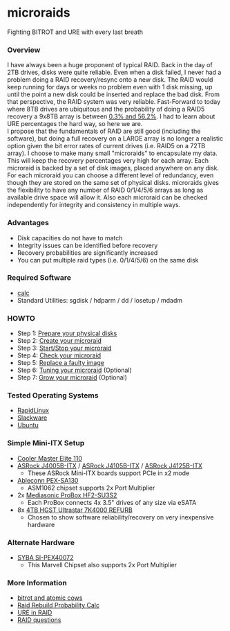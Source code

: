 # microraids
Fighting BITROT and URE with every last breath

### Overview
I have always been a huge proponent of typical RAID. 
Back in the day of 2TB drives, disks were quite reliable. 
Even when a disk failed, I never had a problem doing a RAID recovery/resync onto a new disk. 
The RAID would keep running for days or weeks no problem even with 1 disk missing, 
up until the point a new disk could be inserted and replace the bad disk. 
From that perspective, the RAID system was very reliable. 
Fast-Forward to today where 8TB drives are ubiquitous and the probability 
of doing a RAID5 recovery a 9x8TB array is between [0.3% and 56.2%](http://www.raid-failure.com/raid5-failure.aspx). 
I had to learn about URE percentages the hard way, so here we are. \
I propose that the fundamentals of RAID are still good (including the software), 
but doing a full recovery on a LARGE array is no longer a realistic option 
given the bit error rates of current drives (i.e. RAID5 on a 72TB array). 
I choose to make many small "microraids" to encapsulate my data. 
This will keep the recovery percentages very high for each array. 
Each microraid is backed by a set of disk images, placed anywhere on any disk. 
For each microraid you can choose a different level of redundancy, 
even though they are stored on the same set of physical disks. 
microraids gives the flexibility to have any number of RAID 0/1/4/5/6 arrays as long as available drive space will allow it. 
Also each microraid can be checked independently for integrity and consistency in multiple ways. 

### Advantages
* Disk capacities do not have to match
* Integrity issues can be identified before recovery
* Recovery probabilities are significantly increased
* You can put multiple raid types (i.e. 0/1/4/5/6) on the same disk

### Required Software
* [calc](https://sourceforge.net/projects/calc/)
* Standard Utilities: sgdisk / hdparm / dd / losetup / mdadm

### HOWTO
* Step 1: [Prepare your physical disks](https://github.com/Fullaxx/microraids/blob/master/PREPARE.md)
* Step 2: [Create your microraid](https://github.com/Fullaxx/microraids/blob/master/CREATE.md)
* Step 3: [Start/Stop your microraid](https://github.com/Fullaxx/microraids/blob/master/STOP_START.md)
* Step 4: [Check your microraid](https://github.com/Fullaxx/microraids/blob/master/CHECK.md)
* Step 5: [Replace a faulty image](https://github.com/Fullaxx/microraids/blob/master/REPLACE.md)
* Step 6: [Tuning your microraid](https://github.com/Fullaxx/microraids/blob/master/TUNING.md) (Optional)
* Step 7: [Grow your microraid](https://github.com/Fullaxx/microraids/blob/master/GROW.md) (Optional)

### Tested Operating Systems
* [RapidLinux](https://github.com/Fullaxx/RapidLinux)
* [Slackware](http://www.slackware.com/)
* [Ubuntu](https://ubuntu.com/)

### Simple Mini-ITX Setup
* [Cooler Master Elite 110](https://www.coolermaster.com/catalog/cases/mini-itx/elite110/)
* [ASRock J4005B-ITX](https://www.asrock.com/mb/Intel/J4005B-ITX/) / [ASRock J4105B-ITX](https://www.asrock.com/mb/Intel/J4105B-ITX/) / [ASRock J4125B-ITX](https://www.asrock.com/mb/Intel/J4125B-ITX/)
  - These ASRock Mini-ITX boards support PCIe in x2 mode
* [Ableconn PEX-SA130](https://www.amazon.com/dp/B07595M2MK)
  - ASM1062 chipset supports 2x Port Multiplier
* 2x [Mediasonic ProBox HF2-SU3S2](https://www.amazon.com/dp/B003X26VV4)
  - Each ProBox connects 4x 3.5" drives of any size via eSATA
* 8x [4TB HGST Ultrastar 7K4000 REFURB](https://www.amazon.com/dp/B0856WZT3B/)
  - Chosen to show software reliability/recovery on very inexpensive hardware

### Alternate Hardware
* [SYBA SI-PEX40072](https://www.sybausa.com/index.php?route=product/product&product_id=155)
  - This Marvell Chipset also supports 2x Port Multiplier

### More Information
* [bitrot and atomic cows](https://arstechnica.com/information-technology/2014/01/bitrot-and-atomic-cows-inside-next-gen-filesystems/)
* [Raid Rebuild Probability Calc](http://www.raid-failure.com/raid5-failure.aspx)
* [URE in RAID](http://www.raidtips.com/raid5-ure.aspx)
* [RAID questions](https://superuser.com/questions/1288587/btrfs-raid5-or-raid6-for-data-storage)
